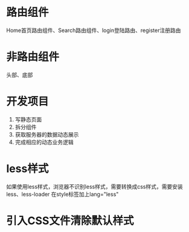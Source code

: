 # 路由组件
Home首页路由组件、Search路由组件、login登陆路由、register注册路由

# 非路由组件
头部、底部

# 开发项目
1. 写静态页面
2. 拆分组件
3. 获取服务器的数据动态展示
4. 完成相应的动态业务逻辑

# less样式
如果使用less样式，浏览器不识别less样式，需要转换成css样式，需要安装less、less-loader
在style标签加上lang="less"

# 引入CSS文件清除默认样式